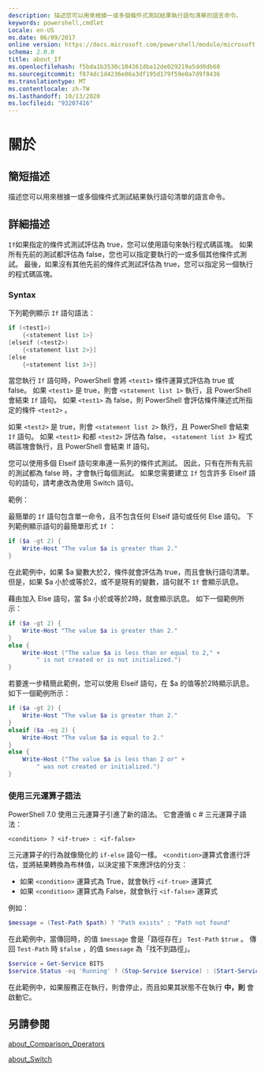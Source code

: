 ```yaml
---
description: 描述您可以用來根據一或多個條件式測試結果執行語句清單的語言命令。
keywords: powershell,cmdlet
Locale: en-US
ms.date: 06/09/2017
online version: https://docs.microsoft.com/powershell/module/microsoft.powershell.core/about/about_if?view=powershell-7&WT.mc_id=ps-gethelp
schema: 2.0.0
title: about_If
ms.openlocfilehash: f5bda1b3530c104361dba12de029219a5dd0db60
ms.sourcegitcommit: f874dc1d4236e06a3df195d179f59e0a7d9f8436
ms.translationtype: MT
ms.contentlocale: zh-TW
ms.lasthandoff: 10/13/2020
ms.locfileid: "93207416"
---
```

# <a name="about-if"></a>關於

## <a name="short-description"></a>簡短描述
描述您可以用來根據一或多個條件式測試結果執行語句清單的語言命令。

## <a name="long-description"></a>詳細描述

`If`如果指定的條件式測試評估為 true，您可以使用語句來執行程式碼區塊。 如果所有先前的測試都評估為 false，您也可以指定要執行的一或多個其他條件式測試。 最後，如果沒有其他先前的條件式測試評估為 true，您可以指定另一個執行的程式碼區塊。

### <a name="syntax"></a>Syntax

下列範例顯示 `If` 語句語法：

```powershell
if (<test1>)
    {<statement list 1>}
[elseif (<test2>)
    {<statement list 2>}]
[else
    {<statement list 3>}]
```

當您執行 `If` 語句時，PowerShell 會將 `<test1>` 條件運算式評估為 true 或 false。 如果 `<test1>` 是 true，則會 `<statement list 1>` 執行，且 PowerShell 會結束 `If` 語句。 如果 `<test1>` 為 false，則 PowerShell 會評估條件陳述式所指定的條件 `<test2>` 。

如果 `<test2>` 是 true，則會 `<statement list 2>` 執行，且 PowerShell 會結束 `If` 語句。 如果 `<test1>` 和都 `<test2>` 評估為 false， `<statement list 3`> 程式碼區塊會執行，且 PowerShell 會結束 If 語句。

您可以使用多個 Elseif 語句來串連一系列的條件式測試。 因此，只有在所有先前的測試都為 false 時，才會執行每個測試。
如果您需要建立 `If` 包含許多 Elseif 語句的語句，請考慮改為使用 Switch 語句。

範例：

最簡單的 `If` 語句包含單一命令，且不包含任何 Elseif 語句或任何 Else 語句。 下列範例顯示語句的最簡單形式 `If` ：

```powershell
if ($a -gt 2) {
    Write-Host "The value $a is greater than 2."
}
```

在此範例中，如果 $a 變數大於2，條件就會評估為 true，而且會執行語句清單。 但是，如果 $a 小於或等於2，或不是現有的變數，語句就不 `If` 會顯示訊息。

藉由加入 Else 語句，當 $a 小於或等於2時，就會顯示訊息。 如下一個範例所示：

```powershell
if ($a -gt 2) {
    Write-Host "The value $a is greater than 2."
}
else {
    Write-Host ("The value $a is less than or equal to 2," +
        " is not created or is not initialized.")
}
```

若要進一步精簡此範例，您可以使用 Elseif 語句，在 $a 的值等於2時顯示訊息。 如下一個範例所示：

```powershell
if ($a -gt 2) {
    Write-Host "The value $a is greater than 2."
}
elseif ($a -eq 2) {
    Write-Host "The value $a is equal to 2."
}
else {
    Write-Host ("The value $a is less than 2 or" +
        " was not created or initialized.")
}
```

### <a name="using-the-ternary-operator-syntax"></a>使用三元運算子語法

PowerShell 7.0 使用三元運算子引進了新的語法。 它會遵循 c # 三元運算子語法：

```Syntax
<condition> ? <if-true> : <if-false>
```

三元運算子的行為就像簡化的 `if-else` 語句一樣。 `<condition>`運算式會進行評估，並將結果轉換為布林值，以決定接下來應評估的分支：

- 如果 `<condition>` 運算式為 True，就會執行 `<if-true>` 運算式
- 如果 `<condition>` 運算式為 False，就會執行 `<if-false>` 運算式

例如：

```powershell
$message = (Test-Path $path) ? "Path exists" : "Path not found"
```

在此範例中，當傳回時，的值 `$message` 會是「路徑存在」 `Test-Path` `$true` 。 傳回 `Test-Path` 時 `$false` ，的值 `$message` 為「找不到路徑」。

```powershell
$service = Get-Service BITS
$service.Status -eq 'Running' ? (Stop-Service $service) : (Start-Service $service)
```

在此範例中，如果服務正在執行，則會停止，而且如果其狀態不在執行 **中，則** 會啟動它。

## <a name="see-also"></a>另請參閱

[about_Comparison_Operators](about_Comparison_Operators.md)

[about_Switch](about_Switch.md)
